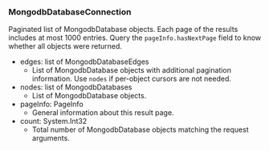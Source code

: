 ### MongodbDatabaseConnection
Paginated list of MongodbDatabase objects. Each page of the results includes at most 1000 entries. Query the `pageInfo.hasNextPage` field to know whether all objects were returned.

- edges: list of MongodbDatabaseEdges
  - List of MongodbDatabase objects with additional pagination information. Use `nodes` if per-object cursors are not needed.
- nodes: list of MongodbDatabases
  - List of MongodbDatabase objects.
- pageInfo: PageInfo
  - General information about this result page.
- count: System.Int32
  - Total number of MongodbDatabase objects matching the request arguments.
